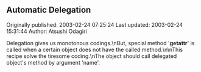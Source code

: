 ## Automatic Delegation 
Originally published: 2003-02-24 07:25:24 
Last updated: 2003-02-24 15:31:44 
Author: Atsushi Odagiri 
 
Delegation gives us monotonous codings.\nBut, special method '__getattr__' is called when a certain object does  not have the called method.\n\nThis recipe solve the tiresome coding.\nThe object should call delegated object's method by argument 'name'.